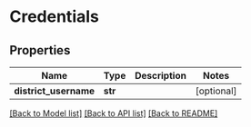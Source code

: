 # Credentials

## Properties
Name | Type | Description | Notes
------------ | ------------- | ------------- | -------------
**district_username** | **str** |  | [optional] 

[[Back to Model list]](README.md#documentation-for-models) [[Back to API list]](README.md#documentation-for-api-endpoints) [[Back to README]](README.md)


